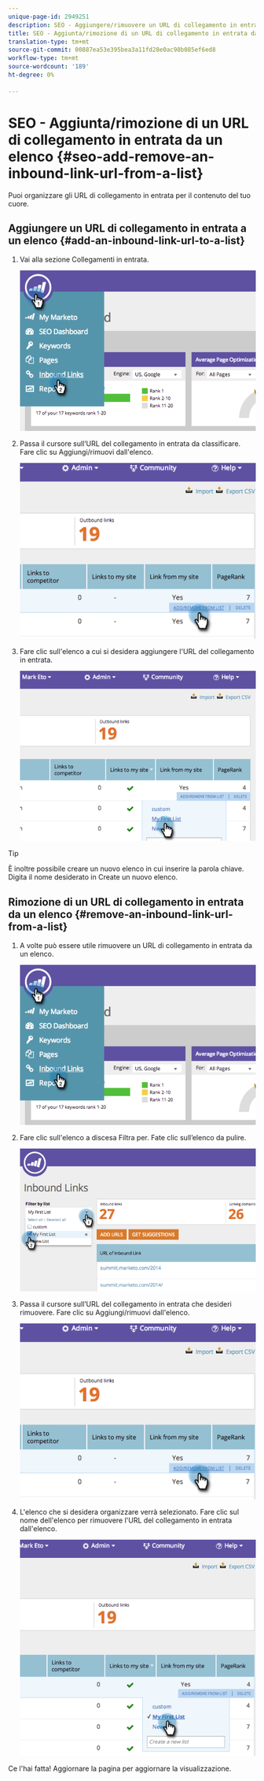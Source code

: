 ```yaml
---
unique-page-id: 2949251
description: SEO - Aggiungere/rimuovere un URL di collegamento in entrata da un elenco - Documenti Marketo - Documentazione prodotto
title: SEO - Aggiunta/rimozione di un URL di collegamento in entrata da un elenco
translation-type: tm+mt
source-git-commit: 00887ea53e395bea3a11fd28e0ac98b085ef6ed8
workflow-type: tm+mt
source-wordcount: '189'
ht-degree: 0%

---
```



# SEO - Aggiunta/rimozione di un URL di collegamento in entrata da un elenco {#seo-add-remove-an-inbound-link-url-from-a-list}

Puoi organizzare gli URL di collegamento in entrata per il contenuto del tuo cuore.

## Aggiungere un URL di collegamento in entrata a un elenco {#add-an-inbound-link-url-to-a-list}

1. Vai alla sezione Collegamenti in entrata.

   ![](assets/image2014-11-20-18-3a27-3a27.png)

1. Passa il cursore sull’URL del collegamento in entrata da classificare. Fare clic su Aggiungi/rimuovi dall&#39;elenco.

   ![](assets/image2014-11-20-18-3a27-3a40.png)

1. Fare clic sull&#39;elenco a cui si desidera aggiungere l&#39;URL del collegamento in entrata.

   ![](assets/image2014-11-20-18-3a28-3a18.png)

>[!TIP]
>
>È inoltre possibile creare un nuovo elenco in cui inserire la parola chiave. Digita il nome desiderato in Create un nuovo elenco.

## Rimozione di un URL di collegamento in entrata da un elenco {#remove-an-inbound-link-url-from-a-list}

1. A volte può essere utile rimuovere un URL di collegamento in entrata da un elenco.

   ![](assets/image2014-11-20-18-3a28-3a41.png)

1. Fare clic sull&#39;elenco a discesa Filtra per. Fate clic sull’elenco da pulire.

   ![](assets/image2014-11-20-18-3a28-3a57.png)

1. Passa il cursore sull’URL del collegamento in entrata che desideri rimuovere. Fare clic su Aggiungi/rimuovi dall&#39;elenco.

   ![](assets/image2014-11-20-18-3a29-3a56.png)

1. L&#39;elenco che si desidera organizzare verrà selezionato. Fare clic sul nome dell&#39;elenco per rimuovere l&#39;URL del collegamento in entrata dall&#39;elenco.

   ![](assets/image2014-11-20-18-3a30-3a10.png)

Ce l&#39;hai fatta! Aggiornare la pagina per aggiornare la visualizzazione.
